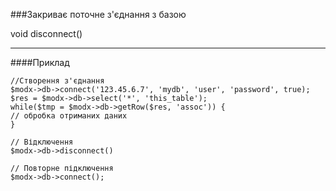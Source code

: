 ###Закриває поточне з'єднання з базою

void disconnect()

***

####Приклад

	//Створення з'єднання 
	$modx->db->connect('123.45.6.7', 'mydb', 'user', 'password', true);  
	$res = $modx->db->select('*', 'this_table');  
	while($tmp = $modx->db->getRow($res, 'assoc')) {  
	// обробка отриманих даних  
	}  
	
	// Відключення  
	$modx->db->disconnect()  
	
	// Повторне підключення 
	$modx->db->connect();